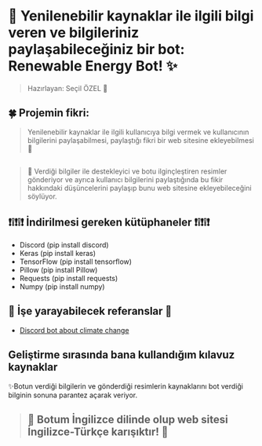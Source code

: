 # 🎉 Yenilenebilir kaynaklar ile ilgili bilgi veren ve bilgileriniz paylaşabileceğiniz bir bot: Renewable Energy Bot! ✨
> Hazırlayan: Seçil ÖZEL 🌸
## 🍀 Projemin fikri:
> Yenilenebilir kaynaklar ile ilgili kullanıcıya bilgi vermek ve kullanıcının bilgilerini paylaşabilmesi, paylaştığı fikri bir web sitesine ekleyebilmesi 💾
##
> 🔮 Verdiği bilgiler ile destekleyici ve botu ilginçleştiren resimler gönderiyor ve ayrıca kullanıcı bilgilerini paylaştığında bu fikir hakkındaki düşüncelerini paylaşıp bunu web sitesine ekleyebileceğini söylüyor.

## ❗❕❗❕❗ İndirilmesi gereken kütüphaneler ❗❕❗❕❗
- Discord (pip install discord)
- Keras (pip install keras)
- TensorFlow (pip install tensorflow)
- Pillow (pip install Pillow)
- Requests (pip install requests)
- Numpy (pip install numpy)

## 🎊 İşe yarayabilecek referanslar 🎊
- [Discord bot about climate change](https://github.com/AnargyaDebug/AntiTrash-Bot)

## Geliştirme sırasında bana kullandığım kılavuz kaynaklar
✨Botun verdiği bilgilerin ve gönderdiği resimlerin kaynaklarını bot verdiği bilginin sonuna parantez açarak veriyor.

> ## 💠 Botum İngilizce dilinde olup web sitesi İngilizce-Türkçe karışıktır! 💠
